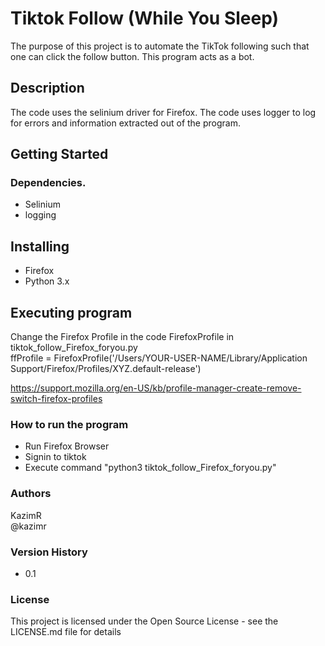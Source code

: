 # Tiktok Follow (While You Sleep)
The purpose of this project is to automate the TikTok following such that one can click the follow button. This program acts as a bot.

## Description
The code uses the selinium driver for Firefox. The code uses logger to log for errors and information extracted out of the program.

## Getting Started
### Dependencies.

* Selinium  <br /> 
* logging

## Installing
* Firefox<br /> 
* Python 3.x <br />
## Executing program
Change the Firefox Profile in the code FirefoxProfile in tiktok_follow_Firefox_foryou.py<br /> 
ffProfile = FirefoxProfile('/Users/YOUR-USER-NAME/Library/Application Support/Firefox/Profiles/XYZ.default-release') <br /> 

https://support.mozilla.org/en-US/kb/profile-manager-create-remove-switch-firefox-profiles

### How to run the program
* Run Firefox Browser <br /> 
* Signin to tiktok <br /> 
* Execute command "python3 tiktok_follow_Firefox_foryou.py" <br /> 

### Authors
KazimR <br /> 
@kazimr

### Version History
* 0.1

### License
This project is licensed under the Open Source License - see the LICENSE.md file for details
